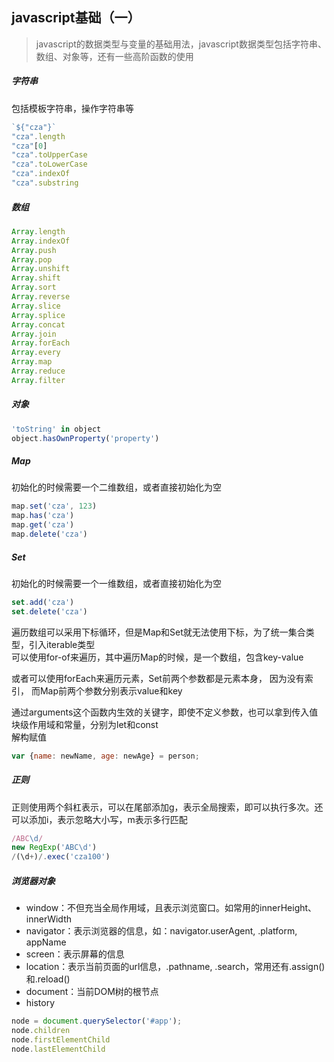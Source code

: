 <!--
https://ae01.alicdn.com/kf/Haf4d3b0529ba47669bf69c7bfc71a5f1Y.png
前端
javascript基础（一）
javascript的数据类型与变量的基础用法
javascript数据类型包括字符串、数组、对象等，还有一些高阶函数的使用
-->

## javascript基础（一）

> javascript的数据类型与变量的基础用法，javascript数据类型包括字符串、数组、对象等，还有一些高阶函数的使用

##### 字符串
包括模板字符串，操作字符串等
```javascript
`${"cza"}`
"cza".length
"cza"[0]
"cza".toUpperCase
"cza".toLowerCase
"cza".indexOf
"cza".substring
```

##### 数组
```javascript
Array.length
Array.indexOf
Array.push
Array.pop
Array.unshift
Array.shift
Array.sort
Array.reverse
Array.slice
Array.splice
Array.concat
Array.join
Array.forEach
Array.every
Array.map
Array.reduce
Array.filter
```

##### 对象
```javascript
'toString' in object
object.hasOwnProperty('property')
```

##### Map
初始化的时候需要一个二维数组，或者直接初始化为空
```javascript
map.set('cza', 123)
map.has('cza')
map.get('cza')
map.delete('cza')
```

##### Set
初始化的时候需要一个一维数组，或者直接初始化为空
```javascript
set.add('cza')
set.delete('cza')
```

遍历数组可以采用下标循环，但是Map和Set就无法使用下标，为了统一集合类型，引入iterable类型  
可以使用for-of来遍历，其中遍历Map的时候，是一个数组，包含key-value  

或者可以使用forEach来遍历元素，Set前两个参数都是元素本身， 因为没有索引，
而Map前两个参数分别表示value和key

通过arguments这个函数内生效的关键字，即使不定义参数，也可以拿到传入值  
块级作用域和常量，分别为let和const  
解构赋值
```javascript
var {name: newName, age: newAge} = person;
```

##### 正则
正则使用两个斜杠表示，可以在尾部添加g，表示全局搜索，即可以执行多次。还可以添加i，表示忽略大小写，m表示多行匹配
```javascript
/ABC\d/
new RegExp('ABC\d')
/(\d+)/.exec('cza100')
```

##### 浏览器对象
* window：不但充当全局作用域，且表示浏览窗口。如常用的innerHeight、innerWidth
* navigator：表示浏览器的信息，如：navigator.userAgent, .platform, appName
* screen：表示屏幕的信息
* location：表示当前页面的url信息，.pathname, .search，常用还有.assign()和.reload()
* document：当前DOM树的根节点
* history

```javascript
node = document.querySelector('#app');
node.children
node.firstElementChild
node.lastElementChild
```



